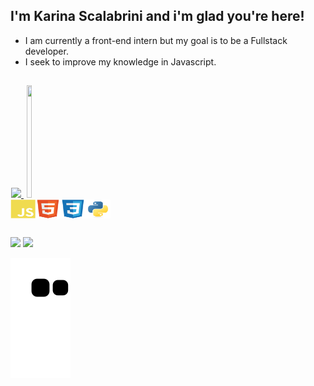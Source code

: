 ## I'm Karina Scalabrini and i'm glad you're here! 

- I am currently a front-end intern  but my goal is to be a Fullstack developer.
- I seek to improve my knowledge in Javascript.
##

<div align="center" style="display:inline-block">
  <a href="https://github.com/KarinaScalabrini">
  <img width:"45%" height="180em" src="https://github-readme-stats.vercel.app/api?username=KarinaScalabrini&show_icons=true&theme=bear&include_all_commits=true&count_private=true"/>
  <img  width="45%" height="180em" src="https://github-readme-stats.vercel.app/api/top-langs/?username=KarinaScalabrini&layout=compact&langs_count=7&theme=bear"/>
</div>

<div style="display: flex"><br>
  <img align="center" alt="karina-Js" height="30" width="40" src="https://raw.githubusercontent.com/devicons/devicon/master/icons/javascript/javascript-plain.svg">
  <img align="center" alt="karina-HTML" height="30" width="40" src="https://raw.githubusercontent.com/devicons/devicon/master/icons/html5/html5-original.svg">
  <img align="center" alt="karina-CSS" height="30" width="40" src="https://raw.githubusercontent.com/devicons/devicon/master/icons/css3/css3-original.svg">
  <img align="center" alt="karina-Python" height="30" width="40" src="https://raw.githubusercontent.com/devicons/devicon/master/icons/python/python-original.svg">
</div>

##
<div style="display:inline-block"> 
 <a href="https://www.instagram.com/karina.scalabrini/" target="_blank"><img src="https://img.shields.io/badge/-Instagram-%23E4405F?style=for-the-badge&logo=instagram&logoColor=white" target="_blank"></a>
 <a href="https://www.linkedin.com/in/karina-scalabrini/" target="_blank"><img src="https://img.shields.io/badge/-LinkedIn-%230077B5?style=for-the-badge&logo=linkedin&logoColor=white" target="_blank"></a> 

 
 
  ![Snake animation](https://github.com/KarinaScalabrini/KarinaScalabrini/blob/output/github-contribution-grid-snake.svg)
 
</div>


